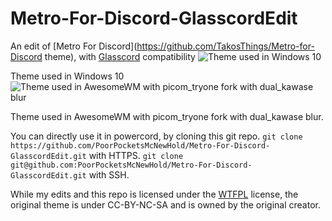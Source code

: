 # Metro-For-Discord-GlasscordEdit
An edit of [Metro For Discord](https://github.com/TakosThings/Metro-for-Discord theme), with [Glasscord](https://github.com/AryToNeX/Glasscord) compatibility
![Theme used in Windows 10](https://cdn.discordapp.com/attachments/727160539612053504/727160557685440652/unknown.png)

Theme used in Windows 10
![Theme used in AwesomeWM with picom_tryone fork with dual_kawase blur](https://wtf.roflcopter.fr/pics/FzkkEjmL/W88XiX2r.png)

Theme used in AwesomeWM with picom_tryone fork with dual_kawase blur.

You can directly use it in powercord, by cloning this git repo.
`git clone https://github.com/PoorPocketsMcNewHold/Metro-For-Discord-GlasscordEdit.git` with HTTPS.
`git clone git@github.com:PoorPocketsMcNewHold/Metro-For-Discord-GlasscordEdit.git` with SSH.

While my edits and this repo is licensed under the [WTFPL](http://www.wtfpl.net/txt/copying) license, the original theme is under CC-BY-NC-SA and is owned by the original creator.
